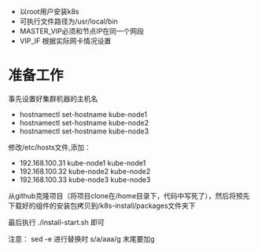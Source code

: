 + 以root用户安装k8s
+ 可执行文件路径为/usr/local/bin
+ MASTER_VIP必须和节点IP在同一个网段
+ VIP_IF 根据实际网卡情况设置

# 准备工作
事先设置好集群机器的主机名
+ hostnamectl set-hostname kube-node1
+ hostnamectl set-hostname kube-node2
+ hostnamectl set-hostname kube-node3

修改/etc/hosts文件,添加：
+ 192.168.100.31  kube-node1    kube-node1
+ 192.168.100.32  kube-node2    kube-node2
+ 192.168.100.33  kube-node3    kube-node3

从github克隆项目（将项目clone在/home目录下，代码中写死了），然后将预先下载好的组件的安装包拷贝到/k8s-install/packages文件夹下

最后执行 ./install-start.sh 即可

注意： sed -e 进行替换时 s/a/aaa/g 末尾要加g
